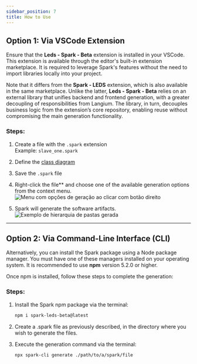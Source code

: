 ```yaml
---
sidebar_position: 7
title: How to Use
---
```


## Option 1: Via VSCode Extension

Ensure that the **Leds - Spark - Beta** extension is installed in your VSCode. This extension is available through the editor's built-in extension marketplace. It is required to leverage Spark's features without the need to import libraries locally into your project.

Note that it differs from the **Spark - LEDS** extension, which is also available in the same marketplace. Unlike the latter, **Leds - Spark - Beta** relies on an external library that unifies backend and frontend generation, with a greater decoupling of responsibilities from Langium. The library, in turn, decouples business logic from the extension’s core repository, enabling reuse without compromising the main generation functionality.

### Steps:

1. Create a file with the `.spark` extension  
   Example: `slave_one.spark`
   
2. Define the [class diagram](6_lang.md)  

3. Save the `.spark` file

4. Right-click the file** and choose one of the available generation options from the context menu.  
   ![Menu com opções de geração ao clicar com botão direito](./img/right-click.png)

5. Spark will generate the software artifacts.  
   ![Exemplo de hierarquia de pastas gerada](./img/folders.png)

---

## Option 2: Via Command-Line Interface (CLI)

Alternatively, you can install the Spark package using a Node package manager. You must have one of these managers installed on your operating system. It is recommended to use **npm** version 5.2.0 or higher.

Once npm is installed, follow these steps to complete the generation:

### Steps:

1. Install the Spark npm package via the terminal:

    ```bash
    npm i spark-leds-beta@latest
    ```

2. Create a .spark file as previously described, in the directory where you wish to generate the files.

3. Execute the generation command via the terminal:
    ```bash
    npx spark-cli generate ./path/to/a/spark/file
    ```

